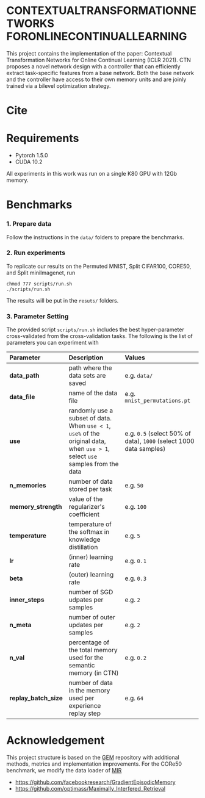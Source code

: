 # CONTEXTUALTRANSFORMATIONNETWORKS FORONLINECONTINUALLEARNING

This project contains the implementation of the paper: Contextual Transformation Networks for Online Continual Learning (ICLR 2021). 
CTN proposes a novel network design with a controller that can efficiently extract task-specific features from a base network. Both the base network and the controller have access to their own memory units and are joinly trained via a bilevel optimization strategy.

# Cite


# Requirements
- Pytorch 1.5.0
- CUDA 10.2

All experiments in this work was run on a single K80 GPU with 12Gb memory.

# Benchmarks
### 1. Prepare data
Follow the instructions in the `data/` folders to prepare the benchmarks.

### 2. Run experiments
To replicate our results on the Permuted MNIST, Split CIFAR100, CORE50, and Split miniImagenet, run
```
chmod 777 scripts/run.sh
./scripts/run.sh
```

The results will be put in the `resuts/` folders.

### 3. Parameter Setting
The provided script `scripts/run.sh` includes the best hyper-parameter cross-validated from the cross-validation tasks. The following is the list of parameters you can experiment with

| Parameter           | Description                                                  | Values |
| :------------------ | :----------------------------------------------------------- | :-------------------------------------------------------- |
| **data_path** | path where the data sets are saved | e.g. `data/` |
| **data_file** | name of the data file | e.g. `mnist_permutations.pt` |
| **use** | randomly use a subset of data. When `use < 1`, `use%` of the original data, when `use > 1`, select `use` samples from the data | e.g. `0.5` (select 50% of data), `1000` (select 1000 data samples) |
|**n_memories**| number of data stored per task | e.g. `50` |
|**memory_strength**| value of the regularizer's coefficient | e.g. `100` |
|**temperature**| temperature of the softmax in knowledge distillation | e.g. `5`|
|**lr**| (inner) learning rate | e.g. `0.1` |
|**beta**| (outer) learning rate  | e.g. `0.3` |
|**inner_steps**| number of SGD udpates per samples | e.g. `2` | 
|**n_meta**| number of outer updates per samples | e.g. `2` |
|**n_val**| percentage of the total memory used for the semantic memory (in CTN) | e.g. `0.2` | 
|**replay_batch_size**| number of data in the memory used per experience replay step | e.g. `64` | 

# Acknowledgement
This project structure is based on the [GEM](https://github.com/facebookresearch/GradientEpisodicMemory) repository with additional methods, metrics and implementation improvements. For the CORe50 benchmark, we modify the data loader of [MIR](https://github.com/optimass/Maximally_Interfered_Retrieval)
* https://github.com/facebookresearch/GradientEpisodicMemory
* https://github.com/optimass/Maximally_Interfered_Retrieval
